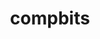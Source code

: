 ---
title: compbits
slug: compbits
github_link: https://github.com/iwinux/compbits
demo_preview: http://blog.iwinux.info/
demo_screenshot: 
description: Chinese
---